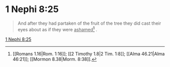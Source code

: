 # 1 Nephi 8:25

> And after they had partaken of the fruit of the tree they did cast their eyes about as if they were <u>ashamed</u>[^a] .

[1 Nephi 8:25](https://www.churchofjesuschrist.org/study/scriptures/bofm/1-ne/8?lang=eng&id=p25#p25)


[^a]: [[Romans 1.16|Rom. 1:16]]; [[2 Timothy 1.8|2 Tim. 1:8]]; [[Alma 46.21|Alma 46:21]]; [[Mormon 8.38|Morm. 8:38]].  
